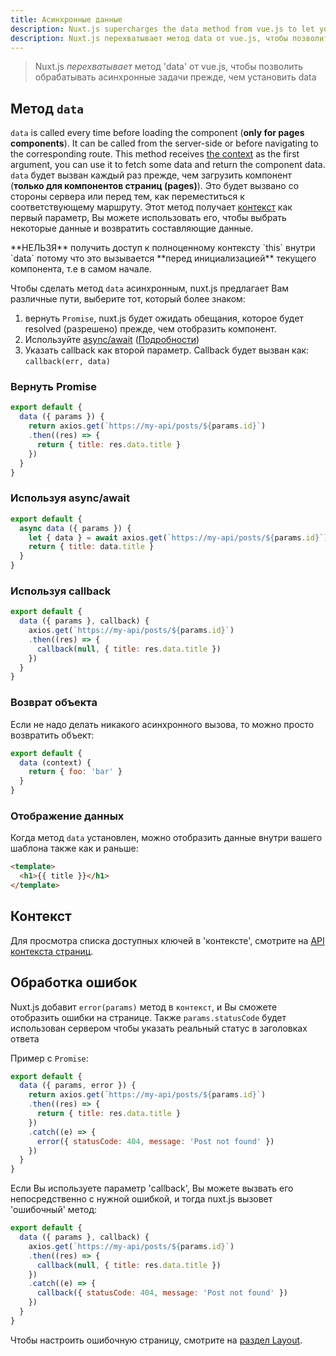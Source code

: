 ```yaml
---
title: Асинхронные данные
description: Nuxt.js supercharges the data method from vue.js to let you handle async operation before setting the component data.
description: Nuxt.js перехватывает метод data от vue.js, чтобы позволить обрабатать асинхронные задачи прежде, чем установить data.
---
```


>Nuxt.js *перехватывает* метод 'data' от vue.js, чтобы позволить обрабатывать асинхронные задачи прежде, чем установить data

## Метод `data`

`data` is called every time before loading the component (**only for pages components**). It can be called from the server-side or before navigating to the corresponding route. This method receives [the context](/api/pages-context) as the first argument, you can use it to fetch some data and return the component data.
`data` будет вызван каждый раз прежде, чем загрузить компонент (**только для компонентов страниц (pages)**). Это будет вызвано со стороны сервера или перед тем, как переместиться к соответствующему маршруту. Этот метод получает [контекст](/api/pages-context) как первый параметр, Вы можете использовать его, чтобы выбрать некоторые данные и возвратить составляющие данные.

<div class="Alert Alert--orange">**НЕЛЬЗЯ** получить доступ к полноценному контексту `this` внутри `data` потому что это вызывается **перед инициализацией** текущего компонента, т.е в самом начале.</div>

Чтобы сделать метод `data` асинхронным, nuxt.js предлагает Вам различные пути, выберите тот, который более знаком:

1. вернуть `Promise`, nuxt.js  будет ожидать обещания, которое будет resolved (разрешено) прежде, чем отобразить компонент.
2. Используйте [async/await](https://github.com/lukehoban/ecmascript-asyncawait) ([Подробности](https://zeit.co/blog/async-and-await))
3. Указать callback как второй параметр. Callback будет вызван как: `callback(err, data)`

### Вернуть Promise
```js
export default {
  data ({ params }) {
    return axios.get(`https://my-api/posts/${params.id}`)
    .then((res) => {
      return { title: res.data.title }
    })
  }
}
```

### Используя async/await
```js
export default {
  async data ({ params }) {
    let { data } = await axios.get(`https://my-api/posts/${params.id}`)
    return { title: data.title }
  }
}
```

### Используя callback
```js
export default {
  data ({ params }, callback) {
    axios.get(`https://my-api/posts/${params.id}`)
    .then((res) => {
      callback(null, { title: res.data.title })
    })
  }
}
```

### Возврат объекта

Если не надо делать никакого асинхронного вызова, то можно просто возвратить объект:

```js
export default {
  data (context) {
    return { foo: 'bar' }
  }
}
```

### Отображение данных

Когда метод `data` установлен, можно отобразить данные внутри вашего шаблона также как и раньше:

```html
<template>
  <h1>{{ title }}</h1>
</template>
```

## Контекст

Для просмотра списка доступных ключей в 'контексте', смотрите на [API контекста страниц](/api/pages-context).

## Обработка ошибок

Nuxt.js добавит `error(params)` метод в `контекст`, и Вы сможете отобразить ошибки на странице. Также `params.statusCode` будет использован сервером чтобы указать реальный статус в заголовках ответа

Пример с `Promise`:
```js
export default {
  data ({ params, error }) {
    return axios.get(`https://my-api/posts/${params.id}`)
    .then((res) => {
      return { title: res.data.title }
    })
    .catch((e) => {
      error({ statusCode: 404, message: 'Post not found' })
    })
  }
}
```

Если Вы используете параметр 'callback', Вы можете вызвать его непосредственно с нужной ошибкой, и тогда nuxt.js вызовет 'ошибочный' метод:
```js
export default {
  data ({ params }, callback) {
    axios.get(`https://my-api/posts/${params.id}`)
    .then((res) => {
      callback(null, { title: res.data.title })
    })
    .catch((e) => {
      callback({ statusCode: 404, message: 'Post not found' })
    })
  }
}
```

Чтобы настроить ошибочную страницу, смотрите на [раздел Layout](/guide/layouts#error-page).
